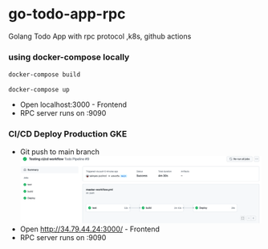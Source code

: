 # go-todo-app-rpc
Golang Todo App with rpc protocol ,k8s, github actions


### using docker-compose locally
```
docker-compose build
```
```
docker-compose up
```
* Open localhost:3000 - Frontend
* RPC server runs on :9090 


### CI/CD Deploy Production GKE
* Git push to main branch
![alt text](https://raw.githubusercontent.com/saivyas/golang-todo-ci-cd/main/assets/screenshots/cicd_workflow.png)
* Open http://34.79.44.24:3000/ - Frontend
* RPC server runs on :9090 



